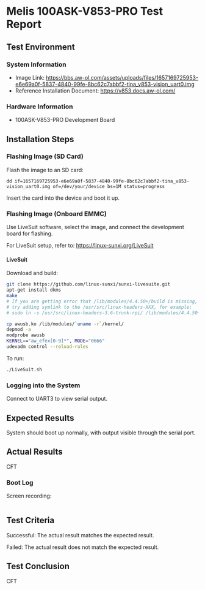 # Melis 100ASK-V853-PRO Test Report

## Test Environment

### System Information

- Image Link: https://bbs.aw-ol.com/assets/uploads/files/1657169725953-e6e69a0f-5837-4840-99fe-8bc62c7abbf2-tina_v853-vision_uart0.img
- Reference Installation Document: https://v853.docs.aw-ol.com/

### Hardware Information

- 100ASK-V853-PRO Development Board

## Installation Steps

### Flashing Image (SD Card)

Flash the image to an SD card:
```shell
dd if=1657169725953-e6e69a0f-5837-4840-99fe-8bc62c7abbf2-tina_v853-vision_uart0.img of=/dev/your/device bs=1M status=progress
```

Insert the card into the device and boot it up.

### Flashing Image (Onboard EMMC)

Use LiveSuit software, select the image, and connect the development board for flashing.

For LiveSuit setup, refer to: https://linux-sunxi.org/LiveSuit

#### LiveSuit

Download and build:
```bash
git clone https://github.com/linux-sunxi/sunxi-livesuite.git
apt-get install dkms
make
# If you are getting error that /lib/modules/4.4.50+/build is missing,
# try adding symlink to the /usr/src/linux-headers-XXX, for example:
# sudo ln -s /usr/src/linux-headers-3.6-trunk-rpi/ /lib/modules/4.4.50+/build

cp awusb.ko /lib/modules/`uname -r`/kernel/
depmod -a
modprobe awusb
KERNEL=="aw_efex[0-9]*", MODE="0666"
udevadm control --reload-rules
```

To run:
```bash
./LiveSuit.sh
```

### Logging into the System

Connect to UART3 to view serial output.

## Expected Results

System should boot up normally, with output visible through the serial port.

## Actual Results

CFT

### Boot Log

Screen recording:

```log
```

## Test Criteria

Successful: The actual result matches the expected result.

Failed: The actual result does not match the expected result.

## Test Conclusion

CFT
